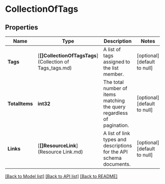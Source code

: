 # CollectionOfTags

## Properties
Name | Type | Description | Notes
------------ | ------------- | ------------- | -------------
**Tags** | [**[]CollectionOfTagsTags**](Collection of Tags_tags.md) | A list of tags assigned to the list member. | [optional] [default to null]
**TotalItems** | **int32** | The total number of items matching the query regardless of pagination. | [optional] [default to null]
**Links** | [**[]ResourceLink**](Resource Link.md) | A list of link types and descriptions for the API schema documents. | [optional] [default to null]

[[Back to Model list]](../README.md#documentation-for-models) [[Back to API list]](../README.md#documentation-for-api-endpoints) [[Back to README]](../README.md)


